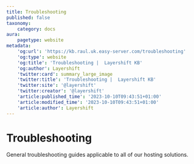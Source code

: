 ```yaml
---
title: Troubleshooting
published: false
taxonomy:
    category: docs
aura:
    pagetype: website
metadata:
    'og:url': 'https://kb.raul.uk.easy-server.com/troubleshooting'
    'og:type': website
    'og:title': 'Troubleshooting |  Layershift KB'
    'og:author': Layershift
    'twitter:card': summary_large_image
    'twitter:title': 'Troubleshooting |  Layershift KB'
    'twitter:site': '@layershift'
    'twitter:creator': '@layershift'
    'article:published_time': '2023-10-10T09:43:51+01:00'
    'article:modified_time': '2023-10-10T09:43:51+01:00'
    'article:author': Layershift
---
```


# Troubleshooting

General troubleshooting guides applicable to all of our hosting solutions.